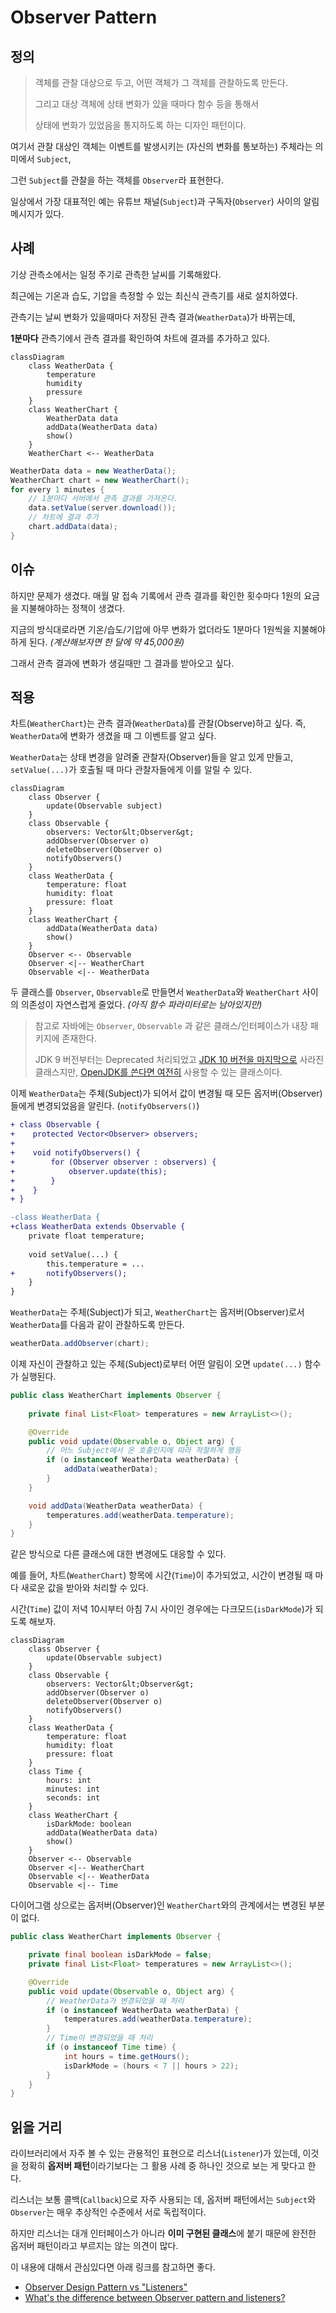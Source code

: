 # Observer Pattern

## 정의

> 객체를 관찰 대상으로 두고, 어떤 객체가 그 객체를 관찰하도록 만든다.
>
> 그리고 대상 객체에 상태 변화가 있을 때마다 함수 등을 통해서
>
> 상태에 변화가 있었음을 통지하도록 하는 디자인 패턴이다.

여기서 관찰 대상인 객체는 이벤트를 발생시키는 (자신의 변화를 통보하는) 주체라는 의미에서 `Subject`,

그런 `Subject`를 관찰을 하는 객체를 `Observer`라 표현한다.

일상에서 가장 대표적인 예는 유튜브 채널(`Subject`)과 구독자(`Observer`) 사이의 알림 메시지가 있다.

## 사례

기상 관측소에서는 일정 주기로 관측한 날씨를 기록해왔다.

최근에는 기온과 습도, 기압을 측정할 수 있는 최신식 관측기를 새로 설치하였다.

관측기는 날씨 변화가 있을때마다 저장된 관측 결과(`WeatherData`)가 바뀌는데,

**1분마다** 관측기에서 관측 결과를 확인하여 차트에 결과를 추가하고 있다.

```mermaid
classDiagram
    class WeatherData {
        temperature
        humidity
        pressure
    }
    class WeatherChart {
        WeatherData data
        addData(WeatherData data)
        show()
    }
    WeatherChart <-- WeatherData
```

```java
WeatherData data = new WeatherData();
WeatherChart chart = new WeatherChart();
for every 1 minutes {
    // 1분마다 서버에서 관측 결과를 가져온다.
    data.setValue(server.download());
    // 차트에 결과 추가
    chart.addData(data);
}
```

## 이슈

하지만 문제가 생겼다. 매월 말 접속 기록에서 관측 결과를 확인한 횟수마다 1원의 요금을 지불해야하는 정책이 생겼다.

지금의 방식대로라면 기온/습도/기압에 아무 변화가 없더라도 1분마다 1원씩을 지불해야하게 된다. _(계산해보자면 한 달에 약 45,000원)_

그래서 관측 결과에 변화가 생길때만 그 결과를 받아오고 싶다.

## 적용

차트(`WeatherChart`)는 관측 결과(`WeatherData`)를 관찰(Observe)하고 싶다. 즉, `WeatherData`에 변화가 생겼을 때 그 이벤트를 알고
싶다.

`WeatherData`는 상태 변경을 알려줄 관찰자(Observer)들을 알고 있게 만들고, `setValue(...)`가 호출될 때 마다 관찰자들에게 이를 알릴 수 있다.

```mermaid
classDiagram
    class Observer {
        update(Observable subject)
    }
    class Observable {
        observers: Vector&lt;Observer&gt;
        addObserver(Observer o)
        deleteObserver(Observer o)
        notifyObservers()
    }
    class WeatherData {
        temperature: float
        humidity: float
        pressure: float
    }
    class WeatherChart {
        addData(WeatherData data)
        show()
    }
    Observer <-- Observable
    Observer <|-- WeatherChart
    Observable <|-- WeatherData
```

두 클래스를 `Observer`, `Observable`로 만들면서 `WeatherData`와 `WeatherChart` 사이의 의존성이 자연스럽게 줄었다.
_(아직 함수 파라미터로는 남아있지만)_

> 참고로 자바에는 `Observer`, `Observable` 과 같은 클래스/인터페이스가 내장 패키지에 존재한다.
>
> JDK 9 버전부터는 Deprecated 처리되었고 [JDK 10 버전을 마지막으로](https://docs.oracle.com/javase/10/docs/api/java/util/Observer.html) 사라진 클래스지만,
> [OpenJDK를 쓴다면 여전히](https://devdocs.io/openjdk~19/java.base/java/util/observer) 사용할 수 있는 클래스이다. 

이제 `WeatherData`는 주체(Subject)가 되어서 값이 변경될 때 모든 옵저버(Observer)들에게 변경되었음을 알린다. (`notifyObservers()`)

```diff
+ class Observable {
+    protected Vector<Observer> observers;
+
+    void notifyObservers() {
+        for (Observer observer : observers) {
+            observer.update(this);
+        }
+    }
+ }

-class WeatherData {
+class WeatherData extends Observable {
    private float temperature;
    
    void setValue(...) {
        this.temperature = ...
+       notifyObservers();
    }
}
```

`WeatherData`는 주체(Subject)가 되고, `WeatherChart`는 옵저버(Observer)로서 `WeatherData`를 다음과 같이 관찰하도록 만든다.

```java
weatherData.addObserver(chart);
```

이제 자신이 관찰하고 있는 주체(Subject)로부터 어떤 알림이 오면 `update(...)` 함수가 실행된다.

```java
public class WeatherChart implements Observer {
    
    private final List<Float> temperatures = new ArrayList<>();

    @Override
    public void update(Observable o, Object arg) {
        // 어느 Subject에서 온 호출인지에 따라 적절하게 행동
        if (o instanceof WeatherData weatherData) {
            addData(weatherData);
        }
    }

    void addData(WeatherData weatherData) {
        temperatures.add(weatherData.temperature);
    }
}
```

같은 방식으로 다른 클래스에 대한 변경에도 대응할 수 있다.

예를 들어, 차트(`WeatherChart`) 항목에 시간(`Time`)이 추가되었고, 시간이 변경될 때 마다 새로운 값을 받아와 처리할 수 있다.

시간(`Time`) 값이 저녁 10시부터 아침 7시 사이인 경우에는 다크모드(`isDarkMode`)가 되도록 해보자.

```mermaid
classDiagram
    class Observer {
        update(Observable subject)
    }
    class Observable {
        observers: Vector&lt;Observer&gt;
        addObserver(Observer o)
        deleteObserver(Observer o)
        notifyObservers()
    }
    class WeatherData {
        temperature: float
        humidity: float
        pressure: float
    }
    class Time {
        hours: int
        minutes: int
        seconds: int
    }
    class WeatherChart {
        isDarkMode: boolean
        addData(WeatherData data)
        show()
    }
    Observer <-- Observable
    Observer <|-- WeatherChart
    Observable <|-- WeatherData
    Observable <|-- Time
```

다이어그램 상으로는 옵저버(Observer)인 `WeatherChart`와의 관계에서는 변경된 부분이 없다.

```java
public class WeatherChart implements Observer {

    private final boolean isDarkMode = false;
    private final List<Float> temperatures = new ArrayList<>();

    @Override
    public void update(Observable o, Object arg) {
        // WeatherData가 변경되었을 때 처리
        if (o instanceof WeatherData weatherData) {
            temperatures.add(weatherData.temperature);
        }
        // Time이 변경되었을 때 처리
        if (o instanceof Time time) {
            int hours = time.getHours();
            isDarkMode = (hours < 7 || hours > 22);
        }
    }
}
```

## 읽을 거리

라이브러리에서 자주 볼 수 있는 관용적인 표현으로 리스너(`Listener`)가 있는데,
이것을 정확히 **옵저버 패턴**이라기보다는 그 활용 사례 중 하나인 것으로 보는 게 맞다고 한다.

리스너는 보통 콜백(`Callback`)으로 자주 사용되는 데, 옵저버 패턴에서는 `Subject`와 `Observer`는 매우 추상적인 수준에서
서로 독립적이다.

하지만 리스너는 대개 인터페이스가 아니라 **이미 구현된 클래스**에 붙기 때문에 완전한 옵저버 패턴이라고 부르지는 않는 의견이 많다.

이 내용에 대해서 관심있다면 아래 링크를 참고하면 좋다.

- [Observer Design Pattern vs "Listeners"](https://stackoverflow.com/questions/3358622/observer-design-pattern-vs-listeners)
- [What's the difference between Observer pattern and listeners?](https://softwareengineering.stackexchange.com/questions/378748/whats-the-difference-between-observer-pattern-and-listeners)
